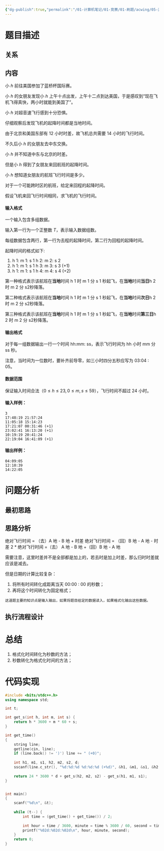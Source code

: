 ```yaml
---
{"dg-publish":true,"permalink":"/01-计算机笔记/01-竞赛/01-刷题/acwing/05-蓝桥杯/025-1231-航班时间/","tags":["personal/blog","algorithm/输入输出","algorithm/日期问题"]}
---
```



# 题目描述
## 关系

## 内容
小 $h$ 前往美国参加了蓝桥杯国际赛。

小 $h$ 的女朋友发现小 $h$ 上午十点出发，上午十二点到达美国，于是感叹到“现在飞机飞得真快，两小时就能到美国了”。

小 $h$ 对超音速飞行感到十分恐惧。

仔细观察后发现飞机的起降时间都是当地时间。

由于北京和美国东部有 $12$ 小时时差，故飞机总共需要 $14$ 小时的飞行时间。

不久后小 $h$ 的女朋友去中东交换。

小 $h$ 并不知道中东与北京的时差。

但是小 $h$ 得到了女朋友来回航班的起降时间。

小 $h$ 想知道女朋友的航班飞行时间是多少。

对于一个可能跨时区的航班，给定来回程的起降时间。

假设飞机来回飞行时间相同，求飞机的飞行时间。

#### 输入格式

一个输入包含多组数据。

输入第一行为一个正整数 $T$，表示输入数据组数。

每组数据包含两行，第一行为去程的起降时间，第二行为回程的起降时间。

起降时间的格式如下:

1.  h 1: m 1: s 1 h 2: m 2: s 2
2.  h 1: m 1: s 1 h 3: m 3: s 3 (+1)
3.  h 1: m 1: s 1 h 4: m 4: s 4 (+2)

第一种格式表示该航班在**当地**时间 h 1 时 m 1 分 s 1 秒起飞，在**当地**时间**当日**h 2 时 m 2 分 s2秒降落。

第二种格式表示该航班在**当地**时间 h 1 时 m 1 分 s 1 秒起飞，在**当地**时间**次日**h 2 时 m 2 分 s2秒降落。

第三种格式表示该航班在**当地**时间 h 1 时 m 1 分 s 1 秒起飞，在**当地**时间**第三日**h 2 时 m 2 分 s2秒降落。

#### 输出格式

对于每一组数据输出一行一个时间 hh:mm: ss，表示飞行时间为 hh 小时 mm 分 ss 秒。

注意，当时间为一位数时，要补齐前导零，如三小时四分五秒应写为 03:04 : 05。

#### 数据范围

保证输入时间合法（$0 \le h \le 23, 0 \le m,s \le 59$），飞行时间不超过 24 小时。

#### 输入样例：

```
3
17:48:19 21:57:24
11:05:18 15:14:23
17:21:07 00:31:46 (+1)
23:02:41 16:13:20 (+1)
10:19:19 20:41:24
22:19:04 16:41:09 (+1)
```

#### 输出样例：

```
04:09:05
12:10:39
14:22:05
```
# 问题分析
## 最初思路

## 思路分析
绝对飞行时间 = （去）A 地 - B 地 + 时差
绝对飞行时间 = （回）B 地 - A 地 - 时差
2 * 绝对飞行时间 =（去） A 地 - B 地 +（回）B 地 - A 地

需要注意，这里时差并不是全部都是加上的，若去时是加上时差，那么归时时差就应该是减去。

但是日期的计算比较复杂：
 1. 将所有时间转化成距离当天 00:00 : 00 的秒数；
 2. 再将这个时间转化为固定格式；

```ad-note
这道题主要的知识点是输入输出，如果将题目给定的数据读入，如果格式化输出这些数据。
```


## 执行流程设计

# 总结
1. 格式化时间转化为秒数的方法；
2. 秒数转化为格式化时间的方法；
# 代码实现
```c++
#include <bits/stdc++.h>
using namespace std;

int t;

int get_s(int h, int m, int s) {
    return h * 3600 + m * 60 + s;
}

int get_time() 
{
    string line;
    getline(cin, line);
    if (line.back() != ')') line += " (+0)";
    
    int h1, m1, s1, h2, m2, s2, d;
    sscanf(line.c_str(), "%d:%d:%d %d:%d:%d (+%d)", &h1, &m1, &s1, &h2, &m2, &s2, &d);
    
    return 24 * 3600 * d + get_s(h2, m2, s2) - get_s(h1, m1, s1);
}


int main()
{
    scanf("%d\n", &t);
    
    while (t--) {
        int time = (get_time() + get_time()) / 2;
        
        int hour = time / 3600, minute = time % 3600 / 60, second = time % 60;
        printf("%02d:%02d:%02d\n", hour, minute, second);
    }
    return 0;
}
```